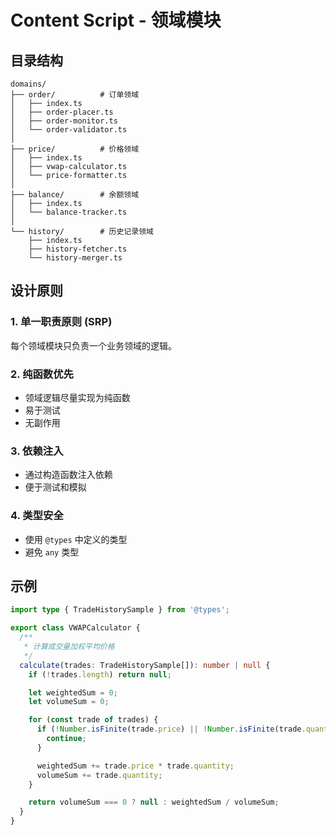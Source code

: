 # Content Script - 领域模块

## 目录结构

```
domains/
├── order/          # 订单领域
│   ├── index.ts
│   ├── order-placer.ts
│   ├── order-monitor.ts
│   └── order-validator.ts
│
├── price/          # 价格领域
│   ├── index.ts
│   ├── vwap-calculator.ts
│   └── price-formatter.ts
│
├── balance/        # 余额领域
│   ├── index.ts
│   └── balance-tracker.ts
│
└── history/        # 历史记录领域
    ├── index.ts
    ├── history-fetcher.ts
    └── history-merger.ts
```

## 设计原则

### 1. 单一职责原则 (SRP)
每个领域模块只负责一个业务领域的逻辑。

### 2. 纯函数优先
- 领域逻辑尽量实现为纯函数
- 易于测试
- 无副作用

### 3. 依赖注入
- 通过构造函数注入依赖
- 便于测试和模拟

### 4. 类型安全
- 使用 `@types` 中定义的类型
- 避免 `any` 类型

## 示例

```typescript
import type { TradeHistorySample } from '@types';

export class VWAPCalculator {
  /**
   * 计算成交量加权平均价格
   */
  calculate(trades: TradeHistorySample[]): number | null {
    if (!trades.length) return null;

    let weightedSum = 0;
    let volumeSum = 0;

    for (const trade of trades) {
      if (!Number.isFinite(trade.price) || !Number.isFinite(trade.quantity)) {
        continue;
      }

      weightedSum += trade.price * trade.quantity;
      volumeSum += trade.quantity;
    }

    return volumeSum === 0 ? null : weightedSum / volumeSum;
  }
}
```
